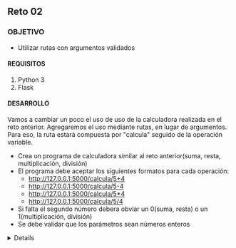 
## Reto 02

### OBJETIVO 

- Utilizar rutas con argumentos validados

#### REQUISITOS 

1. Python 3
2. Flask

#### DESARROLLO

Vamos a cambiar un poco el uso de uso de la calculadora realizada en el reto anterior.
Agregaremos el uso mediante rutas, en lugar de argumentos. Para eso, la ruta estará
compuesta por "calcula" seguido de la operación variable.

- Crea un programa de calculadora similar al reto anterior(suma, resta, multiplicación, división)
- El programa debe aceptar los siguientes formatos para cada operación:
	- http://127.0.0.1:5000/calcula/5+4
	- http://127.0.0.1:5000/calcula/5-4
	- http://127.0.0.1:5000/calcula/5*4
	- http://127.0.0.1:5000/calcula/5/4
- Si falta el segundo número debera obviar un 0(suma, resta) o un 1(multiplicación, división)
- Se debe validar que los parámetros sean números enteros

<details>
	Programa

	from flask import Flask, render_template, url_for
	from flask import request

	app = Flask(__name__)

	@app.route('/')
	def index():
		return "Programa de calculadora"


	@app.route('/calcula/<int:num1>+<int:num2>')
	@app.route('/calcula/<int:num1>mas<int:num2>')
	@app.route('/calcula/<int:num1>mas')
	@app.route('/calcula/<int:num1>+')
	def suma(num1=0, num2=0):
		res = num1+num2
		return str(res)
		

	@app.route('/calcula/<int:num1>-<int:num2>')
	@app.route('/calcula/<int:num1>menos<int:num2>')
	@app.route('/calcula/<int:num1>menos')
	@app.route('/calcula/<int:num1>-')
	def resta(num1=0, num2=0):
		res = num1-num2
		return str(res)    

	@app.route('/calcula/<int:num1>*<int:num2>')
	@app.route('/calcula/<int:num1>por<int:num2>')
	@app.route('/calcula/<int:num1>por')
	@app.route('/calcula/<int:num1>*')
	def multi(num1=0, num2=1):
		res = num1*num2
		return str(res) 

	@app.route('/calcula/<int:num1>/<int:num2>')
	@app.route('/calcula/<int:num1>entre<int:num2>')
	@app.route('/calcula/<int:num1>/')
	@app.route('/calcula/<int:num1>entre')
	def divide(num1=0, num2=1):
		res = num1/num2
		return str(res) 

	if __name__ == "__main__":
		app.run(debug=True)
		
</details> 


